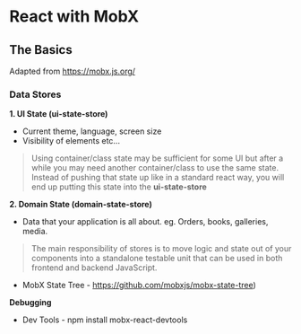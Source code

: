 # React with MobX

## The Basics
Adapted from https://mobx.js.org/

### Data Stores

**1. UI State (ui-state-store)**
- Current theme, language, screen size
- Visibility of elements
etc...

> Using container/class state may be sufficient for some UI but after a while you may need another container/class to use the same state. Instead of pushing that state up like in a standard react way, you will end up putting this state into the **ui-state-store**

**2. Domain State (domain-state-store)**
- Data that your application is all about. eg. Orders, books, galleries, media.

> The main responsibility of stores is to move logic and state out of your components into a standalone testable unit that can be used in both frontend and backend JavaScript.

- MobX State Tree - https://github.com/mobxjs/mobx-state-tree)

**Debugging**
- Dev Tools - npm install mobx-react-devtools
